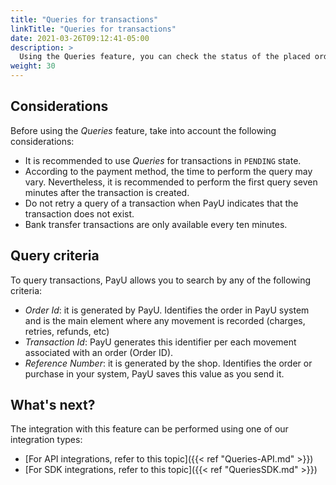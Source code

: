 ```yaml
---
title: "Queries for transactions"
linkTitle: "Queries for transactions"
date: 2021-03-26T09:12:41-05:00
description: >
  Using the Queries feature, you can check the status of the placed orders along with their transactions. 
weight: 30
---
```


## Considerations
Before using the _Queries_ feature, take into account the following considerations:

* It is recommended to use _Queries_ for transactions in `PENDING` state.
* According to the payment method, the time to perform the query may vary. Nevertheless, it is recommended to perform the first query seven minutes after the transaction is created.
* Do not retry a query of a transaction when PayU indicates that the transaction does not exist.
* Bank transfer transactions are only available every ten minutes.

## Query criteria
To query transactions, PayU allows you to search by any of the following criteria:

* *Order Id*: it is generated by PayU. Identifies the order in PayU system and is the main element where any movement is recorded (charges, retries, refunds, etc)
* *Transaction Id*: PayU generates this identifier per each movement associated with an order (Order ID).
* *Reference Number*: it is generated by the shop. Identifies the order or purchase in your system, PayU saves this value as you send it.

## What's next?
The integration with this feature can be performed using one of our integration types:

* [For API integrations, refer to this topic]({{< ref "Queries-API.md" >}})
* [For SDK integrations, refer to this topic]({{< ref "QueriesSDK.md" >}})